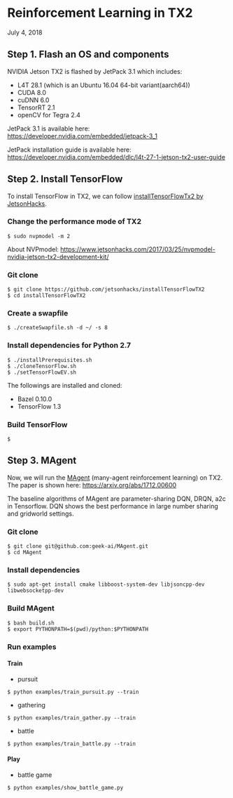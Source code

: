 # Reinforcement Learning in TX2
July 4, 2018

## Step 1. Flash an OS and components
NVIDIA Jetson TX2 is flashed by JetPack 3.1 which includes:
* L4T 28.1 (which is an Ubuntu 16.04 64-bit variant(aarch64))
* CUDA 8.0
* cuDNN 6.0
* TensorRT 2.1
* openCV for Tegra 2.4

JetPack 3.1 is available here: 
  https://developer.nvidia.com/embedded/jetpack-3_1
  
JetPack installation guide is available here: 
  https://developer.nvidia.com/embedded/dlc/l4t-27-1-jetson-tx2-user-guide

## Step 2. Install TensorFlow
To install TensorFlow in TX2, we can follow [installTensorFlowTx2 by JetsonHacks](https://github.com/jetsonhacks/installTensorFlowTX2).

### Change the performance mode of TX2
```
$ sudo nvpmodel -m 2
```
About NVPmodel: https://www.jetsonhacks.com/2017/03/25/nvpmodel-nvidia-jetson-tx2-development-kit/

### Git clone
```
$ git clone https://github.com/jetsonhacks/installTensorFlowTX2
$ cd installTensorFlowTX2
```

### Create a swapfile
```
$ ./createSwapfile.sh -d ~/ -s 8
```

### Install dependencies for Python 2.7
```
$ ./installPrerequisites.sh
$ ./cloneTensorFlow.sh
$ ./setTensorFlowEV.sh
```

The followings are installed and cloned:
* Bazel 0.10.0
* TensorFlow 1.3

### Build TensorFlow
```
$ 
```

## Step 3. MAgent
Now, we will run the [MAgent](https://github.com/geek-ai/MAgent) (many-agent reinforcement learning) on TX2.
The paper is shown here: https://arxiv.org/abs/1712.00600

The baseline algorithms of MAgent are parameter-sharing DQN, DRQN, a2c in Tensorflow. 
DQN shows the best performance in large number sharing and gridworld settings.

### Git clone
```
$ git clone git@github.com:geek-ai/MAgent.git
$ cd MAgent
```

### Install dependencies
```
$ sudo apt-get install cmake libboost-system-dev libjsoncpp-dev libwebsocketpp-dev
```

### Build MAgent
```
$ bash build.sh
$ export PYTHONPATH=$(pwd)/python:$PYTHONPATH
```

### Run examples
#### Train
* pursuit
```
$ python examples/train_pursuit.py --train
```
* gathering
```
$ python examples/train_gather.py --train
```
* battle
```
$ python examples/train_battle.py --train
```
#### Play
* battle game
```
$ python examples/show_battle_game.py
```
